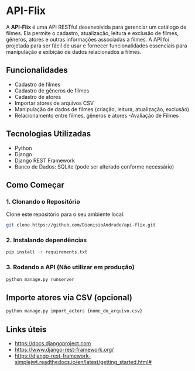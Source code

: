 # API-Flix

A **API-Flix** é uma API RESTful desenvolvida para gerenciar um catálogo de filmes. Ela permite o cadastro, atualização, leitura e exclusão de filmes, gêneros, atores e outras informações associadas a filmes. A API foi projetada para ser fácil de usar e fornecer funcionalidades essenciais para manipulação e exibição de dados relacionados a filmes.

## Funcionalidades

- Cadastro de filmes
- Cadastro de gêneros de filmes
- Cadastro de atores
- Importar atores de arquivos CSV
- Manipulação de dados de filmes (criação, leitura, atualização, exclusão)
- Relacionamento entre filmes, gêneros e atores
-Avaliação de Filmes


## Tecnologias Utilizadas

- Python
- Django
- Django REST Framework
- Banco de Dados: SQLite (pode ser alterado conforme necessário)

## Como Começar

### 1. Clonando o Repositório

Clone este repositório para o seu ambiente local:

```bash
git clone https://github.com/DionisioAndrade/api-flix.git
```

### 2. Instalando dependências

```bash
pip install -r requirements.txt
```

### 3. Rodando a API (Não utilizar em produção)
```bash
python manage.py runserver
```

## Importe atores via CSV (opcional)
```bash
python manage.py import_actors {nome_do_arquivo.csv}
```

## Links úteis

* https://docs.djangoproject.com
* https://www.django-rest-framework.org/
* https://django-rest-framework-simplejwt.readthedocs.io/en/latest/getting_started.html#



